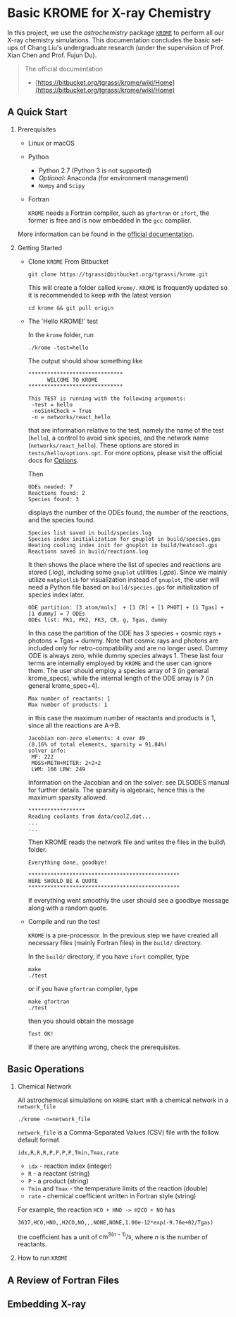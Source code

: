 # Basic KROME for X-ray Chemistry

In this project, we use the *astrochemistry* package [`KROME`](packagekromepackage.org) to perform all our X-ray chemistry simulations. This documentation concludes the basic set-ups of Chang Liu's undergraduate research (under the supervision of Prof. Xian Chen and Prof. Fujun Du).

>  The official documentation
>
>  - [https://bitbucket.org/tgrassi/krome/wiki/Home](https://bitbucket.org/tgrassi/krome/wiki/Home)

## A Quick Start

1. Prerequisites

   - Linux or macOS

   - Python

     - Python 2.7 (Python 3 is not supported)
     - *Optional*: Anaconda (for environment management)
     - `Numpy` and `Scipy`

   - Fortran

     `KROME` needs a Fortran compiler, such as `gfortran` or `ifort`, the former is free and is now embedded in the `gcc` complier.

   More information can be found in the [official documentation](https://bitbucket.org/tgrassi/krome/wiki/Prerequisities).

2. Getting Started

   - Clone `KROME` From Bitbucket

     ```shell
     git clone https://tgrassi@bitbucket.org/tgrassi/krome.git     
     ```
     
     This will create a folder called `krome/`. `KROME` is frequently updated so it is recommended to keep with the latest version
     
     ```shell
     cd krome && git pull origin
     ```
     
   - The 'Hello KROME!' test
   
     In the `krome` folder, run
   
     ```shell
     ./krome -test=hello
     ```
   
     The output should show something like
   
     ```
     ******************************
           WELCOME TO KROME
     ******************************
     
     This TEST is running with the following arguments:
      -test = hello
      -noSinkCheck = True
      -n = networks/react_hello
     ```
   
     that are information relative to the test, namely the name of the test (`hello`), a control to avoid sink species, and the network name (`networks/react_hello`). These options are stored in `tests/hello/options.opt`. For more options, please visit the official docs for [Options](https://bitbucket.org/tgrassi/krome/wiki/optionsALL).
   
     Then
   
     ```
     ODEs needed: 7
     Reactions found: 2
     Species found: 3
     ```
   
     displays the number of the ODEs found, the number of the reactions, and the species found.
   
     ```
     Species list saved in build/species.log
     Species index initialization for gnuplot in build/species.gps
     Heating cooling index init for gnuplot in build/heatcool.gps
     Reactions saved in build/reactions.log
     ```
   
     It then shows the place where the list of species and reactions are stored (*.log*), including some `gnuplot` utilities (*.gps*). Since we mainly utilize `matplotlib` for visualization instead of `gnuplot`, the user will need a Python file based on `build/species.gps` for initialization of species index later.
   
     ```
     ODE partition: [3 atom/mols]  + [1 CR] + [1 PHOT] + [1 Tgas] + [1 dummy] = 7 ODEs
     ODEs list: FK1, FK2, FK3, CR, g, Tgas, dummy
     ```
   
     In this case the partition of the ODE has 3 species + cosmic rays + photons + Tgas + dummy. Note that cosmic rays and photons are included only for retro-compatibility and are no longer used. Dummy ODE is always zero, while dummy species always 1. These last four terms are internally employed by `KROME` and the user can ignore them. The user should employ a species array of 3 (in general krome_specs), while the internal length of the ODE array is 7 (in general krome_spec+4).
   
     ```
     Max number of reactants: 1
     Max number of products: 1
     ```
   
     in this case the maximum number of reactants and products is 1, since all the reactions are A->B.
   
     ```
     Jacobian non-zero elements: 4 over 49
     (8.16% of total elements, sparsity = 91.84%)
     solver info:
      MF: 222
      MOSS+METH+MITER: 2+2+2
      LWM: 166 LRW: 249
     ```
   
     Information on the Jacobian and on the solver: see DLSODES manual for further details. The sparsity is algebraic, hence this is the maximum sparsity allowed.
   
     ```
     ******************
     Reading coolants from data/coolZ.dat...
     ...
     ...
     ```
   
     Then KROME reads the network file and writes the files in the build\ folder.
   
     ```
     Everything done, goodbye!
     
     ************************************************
     HERE SHOULD BE A QUOTE
     ************************************************
     ```
   
     If everything went smoothly the user should see a goodbye message along with a random quote.
   
   - Compile and run the test
   
     `KROME` is a pre-processor. In the previous step we have created all necessary files (mainly Fortran files) in the `build/` directory.
   
     In the `build/` directory, if you have `ifort` compiler, type
   
     ```shell
     make
     ./test
     ```
   
     or if you have `gfortran` compiler, type
   
     ```shell
     make gfortran
     ./test
     ```
   
     then you should obtain the message
   
     ```
     Test OK!
     ```
   
     If there are anything wrong, check the prerequisites.

## Basic Operations

1. Chemical Network

   All astrochemical simulations on `KROME` start with a chemical network in a `network_file`

   ```shell
   ./krome -n=network_file
   ```

   `network_file` is a Comma-Separated Values (CSV) file with the follow default format

   ```
   idx,R,R,R,P,P,P,P,Tmin,Tmax,rate
   ```

   - `idx` - reaction index (integer)
   - `R` - a reactant (string)
   - `P` - a product (string)
   - `Tmin` and `Tmax` - the temperature limits of the reaction (double)
   - `rate` - chemical coefficient written in Fortran style (string)

   For example, the reaction `HCO + HNO -> H2CO + NO` has

   ```
   3637,HCO,HNO,,H2CO,NO,,,NONE,NONE,1.00e-12*exp(-9.76e+02/Tgas)
   ```

   the coefficient has a unit of $\text{cm}^{3(n-1)}/\text{s}$, where $n$ is the number of reactants.

2. How to run `KROME`

## A Review of Fortran Files



## Embedding X-ray

